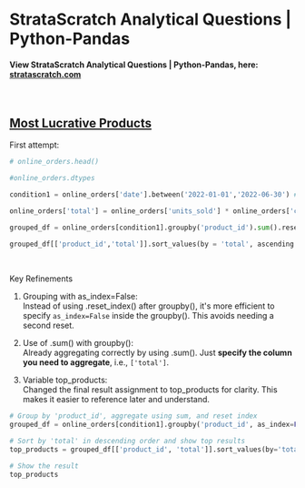 # StrataScratch Analytical Questions | Python-Pandas

#### View StrataScratch Analytical Questions | Python-Pandas, here: [stratascratch.com](https://platform.stratascratch.com/coding?code_type=2&is_freemium=1&order_field=difficulty)
<br/>

## [Most Lucrative Products](https://platform.stratascratch.com/coding/2119-most-lucrative-products?code_type=2)

First attempt:
```python
# online_orders.head()

#online_orders.dtypes

condition1 = online_orders['date'].between('2022-01-01','2022-06-30') # storing condition

online_orders['total'] = online_orders['units_sold'] * online_orders['cost_in_dollars'] # storing transformed column

grouped_df = online_orders[condition1].groupby('product_id').sum().reset_index() # storing aggregated df

grouped_df[['product_id','total']].sort_values(by = 'total', ascending = False).head() # printing expected output
```
<br/>

Key Refinements <br/>
1. Grouping with as_index=False: <br/>
Instead of using .reset_index() after groupby(), it's more efficient to specify `as_index=False` inside the groupby(). This avoids needing a second reset. <br/>

2. Use of .sum() with groupby():<br/>
Already aggregating correctly by using .sum(). Just **specify the column you need to aggregate**, i.e., `['total']`. <br/>

3. Variable top_products:<br/>
Changed the final result assignment to top_products for clarity. This makes it easier to reference later and understand. <br/>

```python
# Group by 'product_id', aggregate using sum, and reset index
grouped_df = online_orders[condition1].groupby('product_id', as_index=False)['total'].sum()

# Sort by 'total' in descending order and show top results
top_products = grouped_df[['product_id', 'total']].sort_values(by='total', ascending=False).head()

# Show the result
top_products
```
